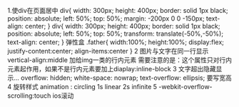 1.使div在页面居中
    div{
        width: 300px;
        height: 400px;
        border: solid 1px black;
        position: absolute;
        left: 50%;
        top: 50%;
        margin: -200px 0 0 -150px;
        text-align: center;
    }
    div{
        width: 300px;
        height: 400px;
        border: solid 1px black;
        position: absolute;
        left: 50%;
        top: 50%;
        transform: translate(-50%,-50%);
        text-align: center;
    }
    弹性盒
    .father{
        width:100%;
        height:100%;
        display:flex;
        justify-content:center;
        align-items:center
    }
2 图片与文字在同一行显示
    vertical-align:middle  加给img一类的行内元素
    需要注意的是：这个属性只对行内元素起作用，如果不是行内元素要加上diaplay:inline-block
3  文字超出隐藏显示...
    overflow: hidden;
    white-space: nowrap;
    text-overflow: ellipsis;
    要写宽高
4  旋转样式
    animation : circling 1s linear 2s infinite
5  -webkit-overflow-scrolling:touch   ios滚动
<!-- https://blog.csdn.net/ieeso/article/details/82219718?ops_request_misc=%257B%2522request%255Fid%2522%253A%2522159520780319195265905187%2522%252C%2522scm%2522%253A%252220140713.130102334..%2522%257D&request_id=159520780319195265905187&biz_id=0&utm_medium=distribute.pc_search_result.none-task-blog-2~all~first_rank_ecpm_v3~pc_rank_v3-2-82219718.pc_ecpm_v3_pc_rank_v3&utm_term=-webkit-overflow-scrolling%3Atou -->